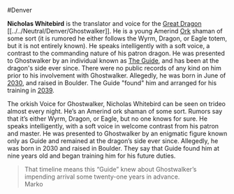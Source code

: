 #Denver 

**Nicholas Whitebird** is the translator and voice for the [Great Dragon](http://shadowrun.fandom.com/wiki/Great_Dragon "Great Dragon") [[../../Neutral/Denver/Ghostwalker]]. He is a young Amerind [Ork](http://shadowrun.fandom.com/wiki/Ork "Ork") shaman of some sort (it is rumored he either follows the Wyrm, Dragon, or Eagle totem, but it is not entirely known). He speaks intelligently with a soft voice, a contrast to the commanding nature of his patron dragon. He was presented to Ghostwalker by an individual known as [The Guide](http://shadowrun.fandom.com/wiki/The_Guide "The Guide"), and has been at the dragon's side ever since. There were no public records of any kind on him prior to his involvement with Ghostwalker. Allegedly, he was born in June of [2030](http://shadowrun.fandom.com/wiki/2030 "2030"), and raised in Boulder. The Guide "found" him and arranged for his training in [2039](http://shadowrun.fandom.com/wiki/2039 "2039").

The orkish Voice for Ghostwalker, Nicholas Whitebird can be seen on trideo almost every night. He’s an Amerind ork shaman of some sort. Rumors say that it’s either Wyrm, Dragon, or Eagle, but no one knows for sure. He speaks intelligently, with a soft voice in welcome contrast from his patron and master. He was presented to Ghostwalker by an enigmatic figure known only as Guide and remained at the dragon’s side ever since. Allegedly, he was born in 2030 and raised in Boulder. They say that Guide found him at nine years old and began training him for his future duties.  
> That timeline means this “Guide” knew about Ghostwalker’s impending arrival some twenty-one years in advance.  
> Marko